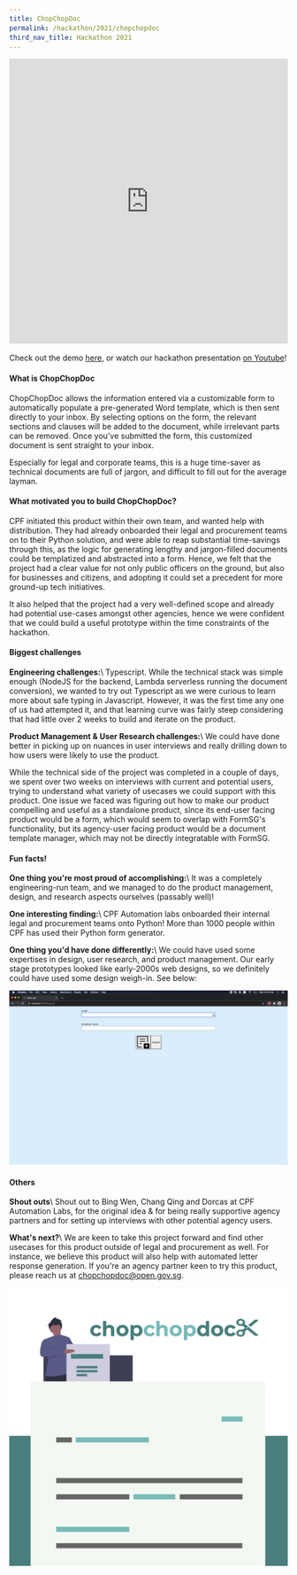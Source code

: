 ```yaml
---
title: ChopChopDoc
permalink: /hackathon/2021/chopchopdoc
third_nav_title: Hackathon 2021
---
```


<iframe src="https://docs.google.com/presentation/d/e/2PACX-1vQgW4JMlHk4Md9z-idMP3tSM4g9ed7z_JoFuPKZy9RNJl_9Oz1MXZAotkalUvDRJ9tFRPPRR6s2V_H5/embed?start=false&loop=false&delayms=3000" frameborder="0" width="100%"  height="515" allowfullscreen="true" mozallowfullscreen="true" webkitallowfullscreen="true"></iframe> 

Check out the demo [here](https://go.gov.sg/chopchopdemo), or watch our hackathon presentation [on Youtube](https://www.youtube.com/embed/deJoieF0FHA)!

#### What is ChopChopDoc
ChopChopDoc allows the information entered via a customizable form to automatically populate a pre-generated Word template, which is then sent directly to your inbox. By selecting options on the form, the relevant sections and clauses will be added to the document, while irrelevant parts can be removed. Once you've submitted the form, this customized document is sent straight to your inbox. 

Especially for legal and corporate teams, this is a huge time-saver as technical documents are full of jargon, and difficult to fill out for the average layman. 

#### What motivated you to build ChopChopDoc?
CPF initiated this product within their own team, and wanted help with distribution. They had already onboarded their legal and procurement teams on to their Python solution, and were able to reap substantial time-savings through this, as the logic for generating lengthy and jargon-filled documents could be templatized and abstracted into a form. Hence, we felt that the project had a clear value for not only public officers on the ground, but also for businesses and citizens, and adopting it could set a precedent for more ground-up tech initiatives. 

It also helped that the project had a very well-defined scope and already had potential use-cases amongst other agencies, hence we were confident that we could build a useful prototype within the time constraints of the hackathon.

#### Biggest challenges
**Engineering challenges:**\\
Typescript. While the technical stack was simple enough (NodeJS for the backend, Lambda serverless running the document conversion), we wanted to try out Typescript as we were curious to learn more about safe typing in Javascript. However, it was the first time any one of us had attempted it, and that learning curve was fairly steep considering that had little over 2 weeks to build and iterate on the product.

**Product Management & User Research challenges:**\\
We could have done better in picking up on nuances in user interviews and really drilling down to how users were likely to use the product. 

While the technical side of the project was completed in a couple of days, we spent over two weeks on interviews with current and potential users, trying to understand what variety of usecases we could support with this product. One issue we faced was figuring out how to make our product compelling and useful as a standalone product, since its end-user facing product would be a form, which would seem to overlap with FormSG's functionality, but its agency-user facing product would be a document template manager, which may not be directly integratable with FormSG. 

#### Fun facts!
**One thing you're most proud of accomplishing:**\\
It was a completely engineering-run team, and we managed to do the product management, design, and research aspects ourselves (passably well)!

**One interesting finding:**\\
CPF Automation labs onboarded their internal legal and procurement teams onto Python! More than 1000 people within CPF has used their Python form generator.

**One thing you'd have done differently:**\\
We could have used some expertises in design, user research, and product management. Our early stage prototypes looked like early-2000s web designs, so we definitely could have used some design weigh-in. See below:

![Product snapshot of early iterations of Chop Chop Doc](/images/chopchopdoc-initial.png)

#### Others
**Shout outs**\\
Shout out to Bing Wen, Chang Qing and Dorcas at CPF Automation Labs, for the original idea & for being really supportive agency partners and for setting up interviews with other potential agency users.

**What's next?**\\
We are keen to take this project forward and find other usecases for this product outside of legal and procurement as well. For instance, we believe this product will also help with automated letter response generation. If you're an agency partner keen to try this product, please reach us at [chopchopdoc@open.gov.sg](mailto:chopchopdoc@open.gov.sg).



![Chop Chop Doc product image](/images/chopchopdocx_snapshot_updated.png)